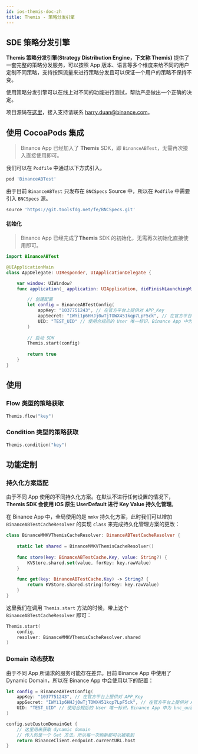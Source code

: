 ```yaml
---
id: ios-themis-doc-zh
title: Themis - 策略分发引擎
---
```


## SDE 策略分发引擎

**Themis 策略分发引擎(Strategy Distribution Engine，下文称 Themis)** 提供了一套完整的策略分发服务，可以按照 App 版本、语言等多个维度来给不同的用户定制不同策略，支持按照流量来进行策略分发且可以保证一个用户的策略不保持不变。


使用策略分发引擎可以在线上对不同的功能进行测试，帮助产品做出一个正确的决定。

项目源码在[这里](https://git.toolsfdg.net/fe/BinanceABTest)，接入支持请联系 harry.duan@binance.com。


## 使用 CocoaPods 集成

> Binance App 已经加入了 **Themis** SDK，即 `BinanceABTest`，无需再次接入直接使用即可。

我们可以在 `Podfile` 中通过以下方式引入。

```ruby
pod 'BinanceABTest'
```

由于目前 `BinanceABTest` 只发布在 `BNCSpecs` Source 中，所以在 `Podfile` 中需要引入 `BNCSpecs` 源。

```ruby
source 'https://git.toolsfdg.net/fe/BNCSpecs.git'
```

#### 初始化

> Binance App 已经完成了**Themis** SDK 的初始化，无需再次初始化直接使用即可。

```swift
import BinanceABTest

@UIApplicationMain
class AppDelegate: UIResponder, UIApplicationDelegate {

    var window: UIWindow?
    func application(_ application: UIApplication, didFinishLaunchingWithOptions launchOptions: [UIApplication.LaunchOptionsKey: Any]?) -> Bool {

        // 创建配置
        let config = BinanceABTestConfig(
            appKey: "1037751243", // 在官方平台上提供对 APP_Key
            appSecret: "IWYi1p6HHJj0wTjTOWX451kqp7LpF5ck", // 在官方平台上提供对 APP_SECRET
            UID: "TEST_UID" // 使用合规后的 User 唯一标识，Binance App 中为 bnc_uuid
        )
        
        // 启动 SDK
        Themis.start(config)
        
        return true
    }
}
```

## 使用

### Flow 类型的策略获取

```swift
Themis.flow("key")
```

### Condition 类型的策略获取

```swift
Themis.condition("key")
```


## 功能定制

### 持久化方案适配

由于不同 App 使用的不同持久化方案。在默认不进行任何设置的情况下，**Themis SDK 会使用 iOS 原生 UserDefault 进行 Key Value 持久化管理**。

在 Binance App 中，全局使用的是 `mmkv` 持久化方案，此时我们可以增加 `BinanceABTestCacheResolver` 的实现 `class` 来完成持久化管理方案的更改：

```swift
class BinanceMMKVThemisCacheResolver: BinanceABTestCacheResolver {
    
    static let shared = BinanceMMKVThemisCacheResolver()
    
    func store(key: BinanceABTestCache.Key, value: String?) {
        KVStore.shared.set(value, forKey: key.rawValue)
    }
    
    func get(key: BinanceABTestCache.Key) -> String? {
        return KVStore.shared.string(forKey: key.rawValue)
    }
}

```

这里我们在调用 `Themis.start` 方法的时候，带上这个 `BinanceABTestCacheResolver` 即可：

```swift
Themis.start(
    config,
    resolver: BinanceMMKVThemisCacheResolver.shared
)
```


### Domain 动态获取

由于不同 App 所请求的服务可能存在差异。目前 Binance App 中使用了 Dynamic Domain，所以在 Binance App 中会使用以下的配置：

```swift
let config = BinanceABTestConfig(
    appKey: "1037751243", // 在官方平台上提供对 APP_Key
    appSecret: "IWYi1p6HHJj0wTjTOWX451kqp7LpF5ck", // 在官方平台上提供对 APP_SECRET
    UID: "TEST_UID" // 使用合规后的 User 唯一标识，Binance App 中为 bnc_uuid
)

config.setCustomDomainGet {
    // 这里用来获取 dynamic domain
    // 传入的是一个 Get 方法，所以每一次刷新都可以被取到
    return BinanceClient.endpoint.currentURL.host
}
```





